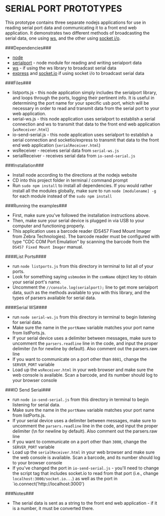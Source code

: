 # SERIAL PORT PROTOTYPES #

This prototype contains three separate nodejs applications for use in reading serial port data and communicating it to a front end web application. It demonstrates two different methods of broadcasting the serial data, one using [ws](https://github.com/websockets/ws), and the other using [socket i/o](http://socket.io/).

###Dependencies###

* [node](https://nodejs.org/en/)
* [serialport](https://github.com/voodootikigod/node-serialport) - node module for reading and writing serialport data
* [ws](https://github.com/websockets/ws) - if using the ws library to broadcast serial data
* [express](http://expressjs.com/) and [socket.io](http://socket.io/) if using socket i/o to broadcast serial data

###Files###

* listports.js - this node application simply includes the serialport library, and loops through the ports, logging their pertinent info. It is useful in determining the port name for your specific usb port, which will be necessary in order to read and transmit data from the serial port to your web application.
* serial-ws.js - this node application uses serialport to establish a serial connection and ws to transmit that data to the front end web application (`wsReceiver.html`)
* io-send-serial.js - this node application uses serialport to establish a serial connection and socketio/express to transmit that data to the front end web application (`serialReceiver.html`)
* wsReceiver - receives serial data from `serial-ws.js`
* serialReceiver - receives serial data from `io-send-serial.js`

###Installation###

* Install node according to the directions at the nodejs website
* CD into this project folder in terminal / command prompt
* Run `sudo npm install` to install all dependencies. If you would rather install all the modules globally, make sure to run `node [modulename] -g` for each module instead of the `sudo npm install`

###Running the examples###

* First, make sure you've followed the installation instructions above.
* Then, make sure your serial device is plugged in via USB to your computer and functioning properly.
* This application uses a barcode reader (DS457 Fixed Mount Imager from Zebra Technologies). The barcode reader must be configured with type "CDC COM Port Emulation" by scanning the barcode from the `DS457 Fixed Mount Imager` manual.

####List Ports####

* run `node listports.js` from this directory in terminal to list all of your ports.
* Look for something saying `usbmodem` in the `comName` object key to obtain your serial port's name.
* Uncomment the `//console.log(serialport);` line to get more serialport data, such as the methods available to you with this library, and the types of parsers available for serial data.

####Serial WS####
* run `node serial-ws.js` from this directory in terminal to begin listening for serial data.
* Make sure the name in the `portName` variable matches your port name from listPorts.js.
* If your serial device uses a delimiter between messages, make sure to uncomment the `parsers.readline` line in the code, and input the proper delimiter (\n for newline by default). Also comment out the parsers.raw line
* If you want to communicate on a port other than `8081`, change the `SERVER_PORT` variable
* Load up the `wsReceiver.html` in your web browser and make sure the web console is available. Scan a barcode, and its number should log to your browser console

###IO Send Serial###
* run `node io-send-serial.js` from this directory in terminal to begin listening for serial data.
* Make sure the name in the `portName` variable matches your port name from listPorts.js.
* If your serial device uses a delimiter between messages, make sure to uncomment the `parsers.readline` line in the code, and input the proper delimiter (\n for newline by default). Also comment out the parsers.raw line
* If you want to communicate on a port other than `3000`, change the `SERVER_PORT` variable
* Load up the `serialReceiver.html` in your web browser and make sure the web console is available. Scan a barcode, and its number should log to your browser console
* If you've changed the port in `io-send-serial.js` - you'll need to change the script tag that includes socket.io to read from that port (i.e., change `localhost:3000/socket.io...`) as well as the port in `io.connect('http://localhost:3000')

###Notes###

* The serial data is sent as a string to the front end web application - if it is a number, it must be converted there.



